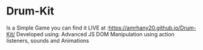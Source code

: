 # Drum-Kit
Is a Simple Game you can find it LIVE at :https://amrhany20.github.io/Drum-Kit/
Developed using:
Advanced JS DOM Manipulation using action listeners, sounds and Animations 
